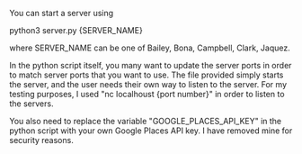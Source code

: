 You can start a server using 

python3 server.py {SERVER_NAME}

where SERVER_NAME can be one of Bailey, Bona, Campbell, Clark, Jaquez. 

In the python script itself, you many want to update the server ports in order to match server ports that you want to use. 
The file provided simply starts the server, and the user needs their own way to listen to the server. For my testing purposes, I used "nc localhoust {port number}" in order to listen to the servers.

You also need to replace the variable "GOOGLE_PLACES_API_KEY" in the python script with your own Google Places API key. I have removed mine for security reasons.

